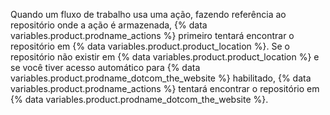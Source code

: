 Quando um fluxo de trabalho usa uma ação, fazendo referência ao repositório onde a ação é armazenada, {% data variables.product.prodname_actions %} primeiro tentará encontrar o repositório em {% data variables.product.product_location %}. Se o repositório não existir em {% data variables.product.product_location %} e se você tiver acesso automático para {% data variables.product.prodname_dotcom_the_website %} habilitado, {% data variables.product.prodname_actions %} tentará encontrar o repositório em {% data variables.product.prodname_dotcom_the_website %}.
